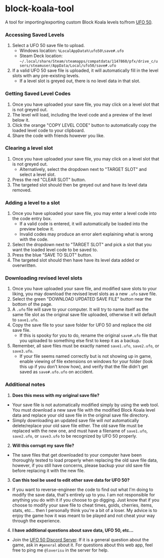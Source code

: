 # block-koala-tool
A tool for importing/exporting custom Block Koala levels to/from [UFO 50](https://store.steampowered.com/app/1147860/UFO_50/).

### Accessing Saved Levels
1. Select a UFO 50 save file to upload.
   - Windows location: `%LocalAppData%\ufo50\save#.ufo`
   - Steam Deck location: `~/.local/share/Steam/steamapps/compatdata/1147860/pfx/drive_c/users/steamuser/AppData/Local/ufo50/save#.ufo`
2. If a valid UFO 50 save file is uploaded, it will automatically fill in the level slots with any pre-existing levels.
   - If a level slot is greyed out, there is no level data in that slot.

### Getting Saved Level Codes
1. Once you have uploaded your save file, you may click on a level slot that is not greyed out.
2. The level will load, including the level code and a preview of the level below it.
3. Click the orange "COPY LEVEL CODE" button to automatically copy the loaded level code to your clipboard.
4. Share the code with friends however you like.

### Clearing a level slot
1. Once you have uploaded your save file, you may click on a level slot that is not greyed out.
   - Alternatively, select the dropdown next to "TARGET SLOT" and select a level slot.
2. Press the red "CLEAR SLOT" button.
3. The targeted slot should then be greyed out and have its level data removed.

### Adding a level to a slot
1. Once you have uploaded your save file, you may enter a level code into the code entry box.
   - If a valid code is entered, it will automatically be loaded into the preview below it.
   - Invalid codes may produce an error alert explaining what is wrong with the code.
2. Select the dropdown next to "TARGET SLOT" and pick a slot that you want the loaded level code to be saved to.
3. Press  the blue "SAVE TO SLOT" button.
4. The targeted slot should then have have its level data added or overwritten.

### Downloading revised level slots
1. Once you have uploaded your save file, and modified save slots to your liking, you may download the revised level slots as a new `.ufo` save file.
2. Select the green "DOWNLOAD UPDATED SAVE FILE" button near the bottom of the page.
3. A `.ufo` file will save to your computer. It will try to name itself as the same file slot as the original save file uploaded, otherwise it will default to `save1.ufo`.
4. Copy the save file to your save folder for UFO 50 and replace the old save file.
   - If this is spooky for you to do, rename the original `save#.ufo` file that you uploaded to something else first to keep it as a backup.
5. Remember, all save files must be exactly named `save1.ufo`, `save2.ufo`, or `save3.ufo`.
   - If your file seems named correctly but is not showing up in game, enable viewing of file extensions on windows for your folder (look this up if you don't know how), and verify that the file didn't get saved as `save#.ufo.ufo` on accident.

### Additional notes
1. **Does this mess with my original save file?**
- Your save file is not automatically modified simply by using the web tool. You must download a new save file with the modified Block Koala level data and replace your old save file in the original save file directory.
- Simply downloading an updated save file will *not* automatically delete/replace your old save file either. The old save file must be replaced with the new one, and must have a filename of `save1.ufo`, `save2.ufo`, or `save3.ufo` to be recognized by UFO 50 properly.
2. **Will this corrupt my save file?**
- The save files that get downloaded to your computer have been thoroughly tested to load properly when replacing the old save file data, however, if you still have concerns, please backup your old save file before replacing it with the new file.
3. **Can this tool be used to edit other save data for UFO 50?**
- If you want to reverse-engineer the code to find out what I'm doing to modify the save data, that's entirely up to you. I am not responsible for anything you do with it if you choose to go digging. Just know that if you choose to modify your save file to cheat times, golds, cherries, items, stats, etc... then I personally think you're a bit of a loser. My advice is to enjoy the game how it was meant to be played and not cheat your way through the experience.
4. **I have additional questions about save data, UFO 50, etc...**
- Join the [UFO 50 Discord Server](https://discord.gg/krx76g7). If it is a general question about the game, ask in `#general` about it. For questions about this web app, feel free to ping me `@loverisu` in the server for help.